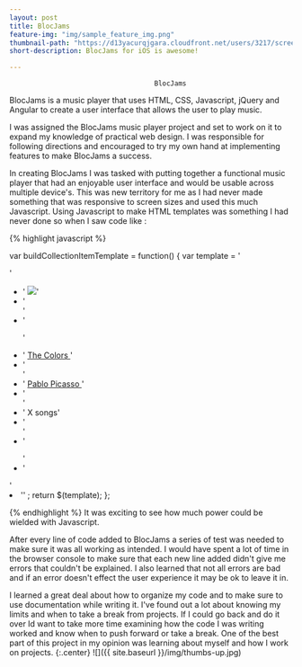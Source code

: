 ```yaml
---
layout: post
title: BlocJams
feature-img: "img/sample_feature_img.png"
thumbnail-path: "https://d13yacurqjgara.cloudfront.net/users/3217/screenshots/2030966/blocjams_1x.png"
short-description: BlocJams for iOS is awesome!

---
```


                                        BlocJams

BlocJams is a music player that uses HTML, CSS, Javascript, jQuery and Angular to create a user interface that allows the user to play music.


I was assigned the BlocJams music player project and set to work on it to expand my knowledge of practical web design.  I was responsible for following directions and encouraged to try my own hand at implementing features to make BlocJams a success.  


In creating BlocJams I was tasked with putting together a functional music player that had an enjoyable user interface and would be usable across multiple device's.  This was new territory for me as I had never made something that was responsive to screen sizes and used this much Javascript.  Using Javascript to make HTML templates was something I had never done so when I saw code like :

{% highlight javascript %}

var buildCollectionItemTemplate = function() {
  var template =
    '<div class="collection-album-container column fourth">'
  + '  <img src="assets/images/album_covers/01.png"/>'
  + '  <div class="collection-album-info caption">'
  + '    <p>'
  + '      <a class="album-name" href="album.html"> The Colors </a>'
  + '      <br/>'
  + '      <a href="album.html"> Pablo Picasso </a>'
  + '      <br/>'
  + '      X songs'
  + '      <br/>'
  + '    </p>'
  + '  </div>'
  + '</div>'
  ;
  return $(template);
};

{% endhighlight %}
It was exciting to see how much power could be wielded with Javascript.   

After every line of code added to BlocJams a series of test was needed to make sure it was all working as intended.  I would have spent a lot of time in the browser console to make sure that each new line added didn't give me errors that couldn't be explained.  I also learned that not all errors are bad and if an error doesn't effect the user experience it may be ok to leave it in.    

I learned a great deal about how to organize my code and to make sure to use documentation while writing it.  I've found out a lot about knowing my limits and when to take a break from projects.  If I could go back and do it over Id want to take more time examining how the code I was writing worked and know when to push forward or take a break.  One of the best part of this project in my opinion was learning about myself and how I work on projects.
{:.center}
![]({{ site.baseurl }}/img/thumbs-up.jpg)
